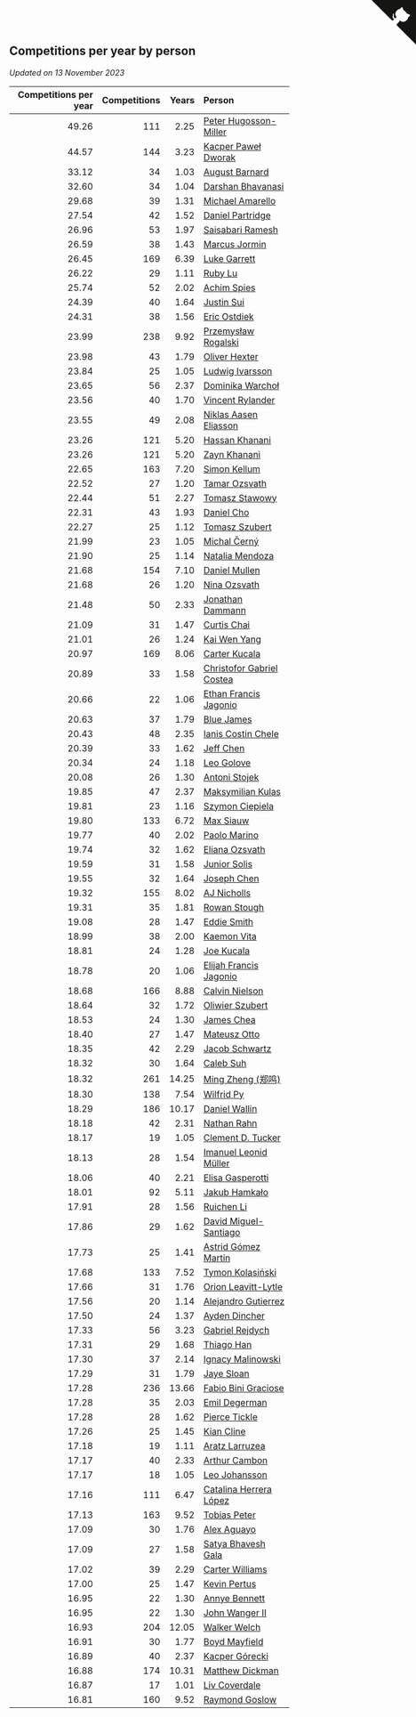 ## Competitions per year by person

*Updated on 13 November 2023*

| Competitions per year | Competitions | Years | Person |
| ---: | ---: | ---: | :--- |
| 49.26 | 111 | 2.25 | [Peter Hugosson-Miller](https://www.worldcubeassociation.org/persons/2021HUGO01) |
| 44.57 | 144 | 3.23 | [Kacper Paweł Dworak](https://www.worldcubeassociation.org/persons/2020DWOR01) |
| 33.12 | 34 | 1.03 | [August Barnard](https://www.worldcubeassociation.org/persons/2022BARN21) |
| 32.60 | 34 | 1.04 | [Darshan Bhavanasi](https://www.worldcubeassociation.org/persons/2022BHAV01) |
| 29.68 | 39 | 1.31 | [Michael Amarello](https://www.worldcubeassociation.org/persons/2022AMAR09) |
| 27.54 | 42 | 1.52 | [Daniel Partridge](https://www.worldcubeassociation.org/persons/2022PART02) |
| 26.96 | 53 | 1.97 | [Saisabari Ramesh](https://www.worldcubeassociation.org/persons/2021RAME01) |
| 26.59 | 38 | 1.43 | [Marcus Jormin](https://www.worldcubeassociation.org/persons/2022JORM01) |
| 26.45 | 169 | 6.39 | [Luke Garrett](https://www.worldcubeassociation.org/persons/2017GARR05) |
| 26.22 | 29 | 1.11 | [Ruby Lu](https://www.worldcubeassociation.org/persons/2022LURU01) |
| 25.74 | 52 | 2.02 | [Achim Spies](https://www.worldcubeassociation.org/persons/2021SPIE01) |
| 24.39 | 40 | 1.64 | [Justin Sui](https://www.worldcubeassociation.org/persons/2022SUIJ01) |
| 24.31 | 38 | 1.56 | [Eric Ostdiek](https://www.worldcubeassociation.org/persons/2022OSTD01) |
| 23.99 | 238 | 9.92 | [Przemysław Rogalski](https://www.worldcubeassociation.org/persons/2013ROGA02) |
| 23.98 | 43 | 1.79 | [Oliver Hexter](https://www.worldcubeassociation.org/persons/2022HEXT01) |
| 23.84 | 25 | 1.05 | [Ludwig Ivarsson](https://www.worldcubeassociation.org/persons/2022IVAR01) |
| 23.65 | 56 | 2.37 | [Dominika Warchoł](https://www.worldcubeassociation.org/persons/2021WARC01) |
| 23.56 | 40 | 1.70 | [Vincent Rylander](https://www.worldcubeassociation.org/persons/2022RYLA01) |
| 23.55 | 49 | 2.08 | [Niklas Aasen Eliasson](https://www.worldcubeassociation.org/persons/2021ELIA01) |
| 23.26 | 121 | 5.20 | [Hassan Khanani](https://www.worldcubeassociation.org/persons/2018KHAN26) |
| 23.26 | 121 | 5.20 | [Zayn Khanani](https://www.worldcubeassociation.org/persons/2018KHAN28) |
| 22.65 | 163 | 7.20 | [Simon Kellum](https://www.worldcubeassociation.org/persons/2016KELL12) |
| 22.52 | 27 | 1.20 | [Tamar Ozsvath](https://www.worldcubeassociation.org/persons/2022OZSV04) |
| 22.44 | 51 | 2.27 | [Tomasz Stawowy](https://www.worldcubeassociation.org/persons/2021STAW01) |
| 22.31 | 43 | 1.93 | [Daniel Cho](https://www.worldcubeassociation.org/persons/2021CHOD01) |
| 22.27 | 25 | 1.12 | [Tomasz Szubert](https://www.worldcubeassociation.org/persons/2022SZUB02) |
| 21.99 | 23 | 1.05 | [Michal Černý](https://www.worldcubeassociation.org/persons/2022CERN03) |
| 21.90 | 25 | 1.14 | [Natalia Mendoza](https://www.worldcubeassociation.org/persons/2022MEND24) |
| 21.68 | 154 | 7.10 | [Daniel Mullen](https://www.worldcubeassociation.org/persons/2016MULL04) |
| 21.68 | 26 | 1.20 | [Nina Ozsvath](https://www.worldcubeassociation.org/persons/2022OZSV03) |
| 21.48 | 50 | 2.33 | [Jonathan Dammann](https://www.worldcubeassociation.org/persons/2021DAMM01) |
| 21.09 | 31 | 1.47 | [Curtis Chai](https://www.worldcubeassociation.org/persons/2022CHAI02) |
| 21.01 | 26 | 1.24 | [Kai Wen Yang](https://www.worldcubeassociation.org/persons/2022YANG19) |
| 20.97 | 169 | 8.06 | [Carter Kucala](https://www.worldcubeassociation.org/persons/2015KUCA01) |
| 20.89 | 33 | 1.58 | [Christofor Gabriel Costea](https://www.worldcubeassociation.org/persons/2022COST03) |
| 20.66 | 22 | 1.06 | [Ethan Francis Jagonio](https://www.worldcubeassociation.org/persons/2022JAGO03) |
| 20.63 | 37 | 1.79 | [Blue James](https://www.worldcubeassociation.org/persons/2022JAME01) |
| 20.43 | 48 | 2.35 | [Ianis Costin Chele](https://www.worldcubeassociation.org/persons/2021CHEL01) |
| 20.39 | 33 | 1.62 | [Jeff Chen](https://www.worldcubeassociation.org/persons/2022CHEN19) |
| 20.34 | 24 | 1.18 | [Leo Golove](https://www.worldcubeassociation.org/persons/2022GOLO02) |
| 20.08 | 26 | 1.30 | [Antoni Stojek](https://www.worldcubeassociation.org/persons/2022STOJ03) |
| 19.85 | 47 | 2.37 | [Maksymilian Kulas](https://www.worldcubeassociation.org/persons/2021KULA02) |
| 19.81 | 23 | 1.16 | [Szymon Ciepiela](https://www.worldcubeassociation.org/persons/2022CIEP01) |
| 19.80 | 133 | 6.72 | [Max Siauw](https://www.worldcubeassociation.org/persons/2017SIAU02) |
| 19.77 | 40 | 2.02 | [Paolo Marino](https://www.worldcubeassociation.org/persons/2021MARI04) |
| 19.74 | 32 | 1.62 | [Eliana Ozsvath](https://www.worldcubeassociation.org/persons/2022OZSV01) |
| 19.59 | 31 | 1.58 | [Junior Solis](https://www.worldcubeassociation.org/persons/2022SOLI03) |
| 19.55 | 32 | 1.64 | [Joseph Chen](https://www.worldcubeassociation.org/persons/2022CHEN16) |
| 19.32 | 155 | 8.02 | [AJ Nicholls](https://www.worldcubeassociation.org/persons/2015NICH04) |
| 19.31 | 35 | 1.81 | [Rowan Stough](https://www.worldcubeassociation.org/persons/2022STOU01) |
| 19.08 | 28 | 1.47 | [Eddie Smith](https://www.worldcubeassociation.org/persons/2022SMIT20) |
| 18.99 | 38 | 2.00 | [Kaemon Vita](https://www.worldcubeassociation.org/persons/2021VITA01) |
| 18.81 | 24 | 1.28 | [Joe Kucala](https://www.worldcubeassociation.org/persons/2022KUCA01) |
| 18.78 | 20 | 1.06 | [Elijah Francis Jagonio](https://www.worldcubeassociation.org/persons/2022JAGO02) |
| 18.68 | 166 | 8.88 | [Calvin Nielson](https://www.worldcubeassociation.org/persons/2014NIEL03) |
| 18.64 | 32 | 1.72 | [Oliwier Szubert](https://www.worldcubeassociation.org/persons/2022SZUB01) |
| 18.53 | 24 | 1.30 | [James Chea](https://www.worldcubeassociation.org/persons/2022CHEA05) |
| 18.40 | 27 | 1.47 | [Mateusz Otto](https://www.worldcubeassociation.org/persons/2022OTTO01) |
| 18.35 | 42 | 2.29 | [Jacob Schwartz](https://www.worldcubeassociation.org/persons/2021SCHW01) |
| 18.32 | 30 | 1.64 | [Caleb Suh](https://www.worldcubeassociation.org/persons/2022SUHC01) |
| 18.32 | 261 | 14.25 | [Ming Zheng (郑鸣)](https://www.worldcubeassociation.org/persons/2009ZHEN11) |
| 18.30 | 138 | 7.54 | [Wilfrid Py](https://www.worldcubeassociation.org/persons/2016PYWI01) |
| 18.29 | 186 | 10.17 | [Daniel Wallin](https://www.worldcubeassociation.org/persons/2013WALL03) |
| 18.18 | 42 | 2.31 | [Nathan Rahn](https://www.worldcubeassociation.org/persons/2021RAHN01) |
| 18.17 | 19 | 1.05 | [Clement D. Tucker](https://www.worldcubeassociation.org/persons/2022TUCK09) |
| 18.13 | 28 | 1.54 | [Imanuel Leonid Müller](https://www.worldcubeassociation.org/persons/2022MULL02) |
| 18.06 | 40 | 2.21 | [Elisa Gasperotti](https://www.worldcubeassociation.org/persons/2021GASP01) |
| 18.01 | 92 | 5.11 | [Jakub Hamkało](https://www.worldcubeassociation.org/persons/2018HAMK01) |
| 17.91 | 28 | 1.56 | [Ruichen Li](https://www.worldcubeassociation.org/persons/2022LIRU02) |
| 17.86 | 29 | 1.62 | [David Miguel-Santiago](https://www.worldcubeassociation.org/persons/2022MIGU02) |
| 17.73 | 25 | 1.41 | [Astrid Gómez Martin](https://www.worldcubeassociation.org/persons/2022MART26) |
| 17.68 | 133 | 7.52 | [Tymon Kolasiński](https://www.worldcubeassociation.org/persons/2016KOLA02) |
| 17.66 | 31 | 1.76 | [Orion Leavitt-Lytle](https://www.worldcubeassociation.org/persons/2022LEAV01) |
| 17.56 | 20 | 1.14 | [Alejandro Gutierrez](https://www.worldcubeassociation.org/persons/2022GUTI09) |
| 17.50 | 24 | 1.37 | [Ayden Dincher](https://www.worldcubeassociation.org/persons/2022DINC01) |
| 17.33 | 56 | 3.23 | [Gabriel Rejdych](https://www.worldcubeassociation.org/persons/2020REJD01) |
| 17.31 | 29 | 1.68 | [Thiago Han](https://www.worldcubeassociation.org/persons/2022HANT01) |
| 17.30 | 37 | 2.14 | [Ignacy Malinowski](https://www.worldcubeassociation.org/persons/2021MALI02) |
| 17.29 | 31 | 1.79 | [Jaye Sloan](https://www.worldcubeassociation.org/persons/2022SLOA01) |
| 17.28 | 236 | 13.66 | [Fabio Bini Graciose](https://www.worldcubeassociation.org/persons/2010GRAC02) |
| 17.28 | 35 | 2.03 | [Emil Degerman](https://www.worldcubeassociation.org/persons/2021DEGE01) |
| 17.28 | 28 | 1.62 | [Pierce Tickle](https://www.worldcubeassociation.org/persons/2022TICK01) |
| 17.26 | 25 | 1.45 | [Kian Cline](https://www.worldcubeassociation.org/persons/2022CLIN01) |
| 17.18 | 19 | 1.11 | [Aratz Larruzea](https://www.worldcubeassociation.org/persons/2022LARR02) |
| 17.17 | 40 | 2.33 | [Arthur Cambon](https://www.worldcubeassociation.org/persons/2021CAMB01) |
| 17.17 | 18 | 1.05 | [Leo Johansson](https://www.worldcubeassociation.org/persons/2022JOHA08) |
| 17.16 | 111 | 6.47 | [Catalina Herrera López](https://www.worldcubeassociation.org/persons/2017LOPE31) |
| 17.13 | 163 | 9.52 | [Tobias Peter](https://www.worldcubeassociation.org/persons/2014PETE03) |
| 17.09 | 30 | 1.76 | [Alex Aguayo](https://www.worldcubeassociation.org/persons/2022AGUA01) |
| 17.09 | 27 | 1.58 | [Satya Bhavesh Gala](https://www.worldcubeassociation.org/persons/2022GALA03) |
| 17.02 | 39 | 2.29 | [Carter Williams](https://www.worldcubeassociation.org/persons/2021WILL06) |
| 17.00 | 25 | 1.47 | [Kevin Pertus](https://www.worldcubeassociation.org/persons/2022PERT01) |
| 16.95 | 22 | 1.30 | [Annye Bennett](https://www.worldcubeassociation.org/persons/2022BENN11) |
| 16.95 | 22 | 1.30 | [John Wanger II](https://www.worldcubeassociation.org/persons/2022WANG39) |
| 16.93 | 204 | 12.05 | [Walker Welch](https://www.worldcubeassociation.org/persons/2011WELC01) |
| 16.91 | 30 | 1.77 | [Boyd Mayfield](https://www.worldcubeassociation.org/persons/2022MAYF01) |
| 16.89 | 40 | 2.37 | [Kacper Górecki](https://www.worldcubeassociation.org/persons/2021GORE01) |
| 16.88 | 174 | 10.31 | [Matthew Dickman](https://www.worldcubeassociation.org/persons/2013DICK01) |
| 16.87 | 17 | 1.01 | [Liv Coverdale](https://www.worldcubeassociation.org/persons/2022COVE02) |
| 16.81 | 160 | 9.52 | [Raymond Goslow](https://www.worldcubeassociation.org/persons/2014GOSL01) |


<a href="https://github.com/jonatanklosko/wca_statistics" class="github-corner" aria-label="View source on Github"><svg width="80" height="80" viewBox="0 0 250 250" style="fill:#151513; color:#fff; position: absolute; top: 0; border: 0; right: 0;" aria-hidden="true"><path d="M0,0 L115,115 L130,115 L142,142 L250,250 L250,0 Z"></path><path d="M128.3,109.0 C113.8,99.7 119.0,89.6 119.0,89.6 C122.0,82.7 120.5,78.6 120.5,78.6 C119.2,72.0 123.4,76.3 123.4,76.3 C127.3,80.9 125.5,87.3 125.5,87.3 C122.9,97.6 130.6,101.9 134.4,103.2" fill="currentColor" style="transform-origin: 130px 106px;" class="octo-arm"></path><path d="M115.0,115.0 C114.9,115.1 118.7,116.5 119.8,115.4 L133.7,101.6 C136.9,99.2 139.9,98.4 142.2,98.6 C133.8,88.0 127.5,74.4 143.8,58.0 C148.5,53.4 154.0,51.2 159.7,51.0 C160.3,49.4 163.2,43.6 171.4,40.1 C171.4,40.1 176.1,42.5 178.8,56.2 C183.1,58.6 187.2,61.8 190.9,65.4 C194.5,69.0 197.7,73.2 200.1,77.6 C213.8,80.2 216.3,84.9 216.3,84.9 C212.7,93.1 206.9,96.0 205.4,96.6 C205.1,102.4 203.0,107.8 198.3,112.5 C181.9,128.9 168.3,122.5 157.7,114.1 C157.9,116.9 156.7,120.9 152.7,124.9 L141.0,136.5 C139.8,137.7 141.6,141.9 141.8,141.8 Z" fill="currentColor" class="octo-body"></path></svg></a><style>.github-corner:hover .octo-arm{animation:octocat-wave 560ms ease-in-out}@keyframes octocat-wave{0%,100%{transform:rotate(0)}20%,60%{transform:rotate(-25deg)}40%,80%{transform:rotate(10deg)}}@media (max-width:500px){.github-corner:hover .octo-arm{animation:none}.github-corner .octo-arm{animation:octocat-wave 560ms ease-in-out}}</style>

